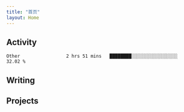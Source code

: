 ```yaml
---
title: "首页"
layout: Home
---
```


## Activity
<!--START_SECTION:waka-->

```text
Other                 2 hrs 51 mins   ████████░░░░░░░░░░░░░░░░░   32.02 %
```

<!--END_SECTION:waka-->

## Writing
<PindedPosts />

## Projects
<Projects />
